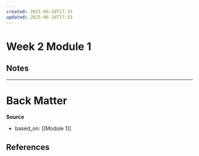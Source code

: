 ```yaml
---
created: 2025-06-10T17:33
updated: 2025-06-10T17:33
---
```

# Week 2 Module 1
## Notes
---
# Back Matter

**Source**
- based_on: [[Module 1]]

**References**
- 